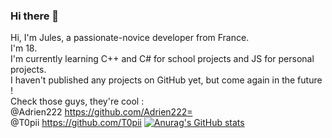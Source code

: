 ### Hi there 👋

Hi, I'm Jules, a passionate-novice developer from France.</br>
I'm 18.</br>
I'm currently learning C++ and C# for school projects and JS for personal projects.</br>
I haven't published any projects on GitHub yet, but come again in the future ! </br>
Check those guys, they're cool :</br>
@Adrien222 https://github.com/Adrien222= </br>
@T0pii https://github.com/T0pii
[![Anurag's GitHub stats](https://github-readme-stats.vercel.app/api?username=slicycode)](https://github.com/anuraghazra/github-readme-stats)
